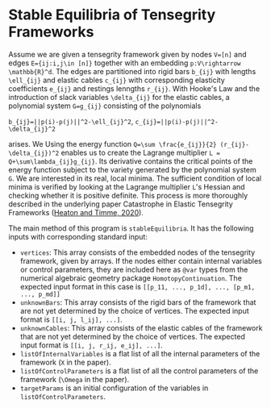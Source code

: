# Stable Equilibria of Tensegrity Frameworks

Assume we are given a tensegrity framework given by nodes `V=[n]` and edges `E={ij:i,j\in [n]}` together with an embedding `p:V\rightarrow \mathbb{R}^d`. The edges are partitioned into rigid bars `b_{ij}` with lengths `\ell_{ij}` and elastic cables `c_{ij}` with corresponding elasticity coefficients `e_{ij}` and restings lenngths `r_{ij}`. With Hooke's Law and the introduction of slack variables `\delta_{ij}` for the elastic cables, a polynomial system `G=g_{ij}` consisting of the polynomials

`b_{ij}=||p(i)-p(j)||^2-\ell_{ij}^2`, 
`c_{ij}=||p(i)-p(j)||^2-\delta_{ij}^2`

arises. We  Using the energy function `Q=\sum \frac{e_{ij}}{2} (r_{ij}-\delta_{ij})^2` enables us to create the Lagrange multiplier `L = Q+\sum\lambda_{ij}g_{ij}`. Its derivative contains the critical points of the energy function subject to the variety generated by the polynomial system `G`. We are interested in its real, local minima. The sufficient condition of local minima is verified by looking at the Lagrange multiplier `L`'s Hessian and checking whether it is positive definite. This process is more thoroughly described in the underlying paper Catastrophe in Elastic Tensegrity Frameworks ([Heaton and Timme, 2020](https://arxiv.org/pdf/2009.13408.pdf "Tensegrity Catastrophe")).

The main method of this program is `stableEquilibria`. It has the following inputs with corresponding standard input:
+ `vertices`: This array consists of the embedded nodes of the tensegrity framework, given by arrays. If the nodes either contain internal variables or control parameters, they are included here as `@var` types from the numerical algebraic geometry package `HomotopyContinuation`. The expected input format in this case is `[[p_11, ..., p_1d], ..., [p_m1, ..., p_md]]`
+ `unknownBars`: This array consists of the rigid bars of the framework that are not yet determined by the choice of vertices. The expected input format is `[[i, j, l_ij], ...]`.
+ `unknownCables`: This array consists of the elastic cables of the framework that are not yet determined by the choice of vertices. The expected input format is `[[i, j, r_ij, e_ij], ...]`.
+ `listOfInternalVariables` is a flat list of all the internal parameters of the framework (`X` in the paper).
+ `listOfControlParameters` is a flat list of all the control parameters of the framework (`\Omega` in the paper).
+ `targetParams` is an initial configuration of the variables in `listOfControlParameters`.
